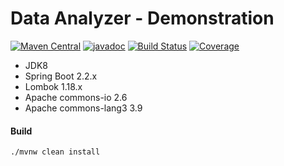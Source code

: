 # Data Analyzer - Demonstration

[![Maven Central](https://maven-badges.herokuapp.com/maven-central/org.frekele.demo/data-analyzer-demo/badge.svg)](https://maven-badges.herokuapp.com/maven-central/org.frekele.demo/data-analyzer-demo)
[![javadoc](https://javadoc.io/badge2/org.frekele.demo/data-analyzer-demo/javadoc.svg)](https://javadoc.io/doc/org.frekele.demo/data-analyzer-demo)
[![Build Status](https://travis-ci.org/frekele/data-analyzer-demo.svg?branch=master)](https://travis-ci.org/frekele/data-analyzer-demo)
[![Coverage](https://codecov.io/gh/frekele/data-analyzer-demo/branch/master/graph/badge.svg)](https://codecov.io/gh/frekele/data-analyzer-demo)


- JDK8
- Spring Boot 2.2.x
- Lombok 1.18.x
- Apache commons-io 2.6
- Apache commons-lang3 3.9


#### Build
```
./mvnw clean install
```
